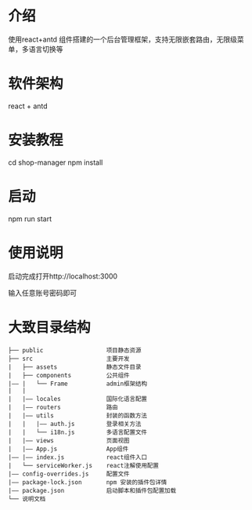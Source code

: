 
# 介绍
使用react+antd 组件搭建的一个后台管理框架，支持无限嵌套路由，无限级菜单，多语言切换等

# 软件架构
react + antd

# 安装教程
cd shop-manager
npm install

# 启动
npm run start

# 使用说明
启动完成打开http://localhost:3000

输入任意账号密码即可

# 大致目录结构
```
├── public                  项目静态资源
├── src                     主要开发
|   ├── assets              静态文件目录
|   ├── components          公共组件
|—— |   └── Frame           admin框架结构
|   |       
|   |—— locales             国际化语言配置
|   |—— routers             路由
|   |—— utils               封装的函数方法
|   |   |—— auth.js         登录相关方法
|   |   └── i18n.js         多语言配置文件
|   |—— views               页面视图
|   |—— App.js              App组件
|—— |—— index.js            react组件入口
|   └── serviceWorker.js    react注解使用配置
|—— config-overrides.js     配置文件
|—— package-lock.json       npm 安装的插件包详情
|—— package.json            启动脚本和插件包配置加载
└── 说明文档   
```